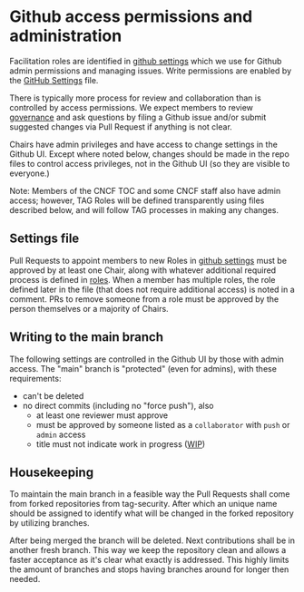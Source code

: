 # Github access permissions and administration

Facilitation roles are identified in [github settings](/.github/settings.yml)
which we use for Github admin permissions and managing issues. Write permissions
are enabled by the [GitHub Settings](/.github/settings.yml) file.

There is typically more process for review and collaboration than is controlled
by access permissions. We expect members to review [governance](/governance)
and ask questions by filing a Github issue and/or submit suggested changes via
Pull Request if anything is not clear.

Chairs have admin privileges and have access to change settings in the Github
UI. Except where noted below, changes should be made in the repo files to
control access privileges, not in the Github UI (so they are visible to
everyone.)

Note: Members of the CNCF TOC and some CNCF staff also have admin access;
however, TAG Roles will be defined transparently using files described below,
and will follow TAG processes in making any changes.

## Settings file

Pull Requests to appoint members to new Roles in
[github settings](/.github/settings.yml) must be approved by at least one Chair,
along with whatever additional required process is defined in
[roles](roles.md). When a member has multiple roles, the role defined later in
the file (that does not require additional access) is noted in a comment. PRs to
remove someone from a role must be approved by the person themselves or a
majority of Chairs.

## Writing to the main branch

The following settings are controlled in the Github UI by those with admin
access. The "main" branch is "protected" (even for admins), with these
requirements:

- can't be deleted
- no direct commits (including no "force push"), also
  - at least one reviewer must approve
  - must be approved by someone listed as a `collaborator` with
    `push` or `admin` access
  - title must not indicate work in
    progress ([WIP](https://github.com/apps/wip))

## Housekeeping

To maintain the main branch in a feasible way the Pull Requests shall come
from forked repositories from tag-security. After which an unique name
should be assigned to identify what will be changed in the forked
repository by utilizing branches.

After being merged the branch will be deleted.
Next contributions shall be in another fresh branch.
This way we keep the repository clean and allows a faster acceptance as
it's clear what exactly is addressed. This highly limits the amount of
branches and stops having branches around for longer then needed.
